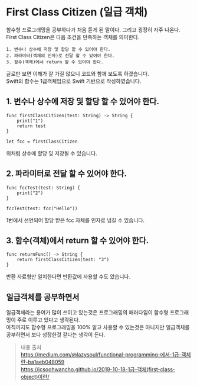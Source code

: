 # First Class Citizen (일급 객채)

함수형 프로그래밍을 공부하다가 처음 듣게 된 말이다. 그리고 굉장히 자주 나온다.  
First Class Citizen은 다음 조건을 만족하는 객체를 의미한다.  

    1. 변수나 상수에 저장 및 할당 할 수 있어야 한다.  
    2. 파라미터(객체의 인자)로 전달 할 수 있어야 한다.
    3. 함수(객체)에서 return 할 수 있어야 한다.  

글로만 보면 이해가 잘 가질 않으니 코드와 함께 보도록 하겠습니다.    
Swift의 함수는 1급객체임으로 Swift 기반으로 작성하였습니다.  


## 1. 변수나 상수에 저장 및 할당 할 수 있어야 한다. 

```
func firstClassCitizen(test: String) -> String {
    print("1")
    return test
} 

let fcc = firstClassCitizen
```

위처럼 상수에 할당 및 저장될 수 있습니다.  

## 2. 파라미터로 전달 할 수 있어야 한다. 
```
func fccTest(test: String) {
    print("2")
}

fccTest(test: fcc("Hello"))
```
1번에서 선언되어 할당 받은 fcc 자체를 인자로 넘길 수 있습니다. 

## 3. 함수(객체)에서 return 할 수 있어야 한다.  
```
func returnFunc() -> String {
    return firstClassCitizen(test: "3")
}
```
반환 자료형만 일치한다면 반환값에 사용할 수도 았습니다.  




## 일급객체를 공부하면서
일급객체라는 용어가 많이 쓰이고 있는것은 프로그래밍의 패러다임이 함수형 프로그래밍이 주로 이루고 있다고 생각된다.  
아직까지도 함수형 프로그래밍을 100% 알고 사용할 수 있는것은 아니지만 일급객체를 공부하면서 보다 성장한것 같다는 생각이 든다.  


> 내용 출처  
https://medium.com/@lazysoul/functional-programming-에서-1급-객체란-ba1aeb048059   
https://jcsoohwancho.github.io/2019-10-18-1급-객체(first-class-object)이란/


